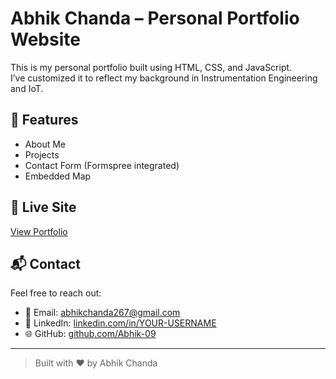 # Abhik Chanda – Personal Portfolio Website

This is my personal portfolio built using HTML, CSS, and JavaScript.  
I’ve customized it to reflect my background in Instrumentation Engineering and IoT.

## 🚀 Features
- About Me
- Projects
- Contact Form (Formspree integrated)
- Embedded Map

## 🔗 Live Site
[View Portfolio](https://abhik-09.github.io/abhik-portfolio/)


## 📬 Contact

Feel free to reach out:

- 📧 Email: abhikchanda267@gmail.com
- 💼 LinkedIn: [linkedin.com/in/YOUR-USERNAME](#)
- 🌐 GitHub: [github.com/Abhik-09](https://github.com/Abhik-09)

---

> Built with ❤️ by Abhik Chanda
